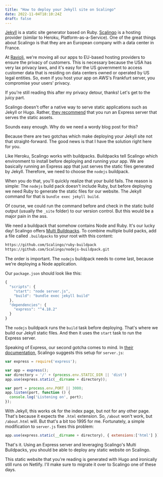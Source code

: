 ```yaml
---
title: "How to deploy your Jekyll site on Scalingo"
date: 2022-11-04T18:10:24Z
draft: false
---
```


[Jekyll](https://jekyllrb.com/) is a static site generator based on Ruby. [Scalingo](https://scalingo.com/) is a hosting provider (similar to Heroku, Platform-as-a-Service). One of the great things about Scalingo is that they are an European company with a data center in France.

At [Ravioli](https://getravioli.de), we're moving all our apps to EU-based hosting providers to ensure the privacy of customers. This is necessary because the USA has very lax privacy laws, and it's easy for the US government to access customer data that is residing on data centers owned or operated by US legal entities. So, even if you host your app on AWS's Frankfurt server, you compromise your users' privacy.

If you're still reading this after my privacy detour, thanks! Let's get to the juicy part.

Scalingo doesn't offer a native way to serve static applications such as Jekyll or Hugo. Rather, [they recommend](https://doc.scalingo.com/platform/app/static-files-hosting) that you run an Express server that serves the static assets.

Sounds easy enough. Why do we need a wordy blog post for this?

Because there are two gotchas which make deploying your Jekyll site not that straight-forward. The good news is that I have the solution right here for you.

Like Heroku, Scalingo works with buildpacks. Buildpacks tell Scalingo which environment to install before deploying and running your app. We are basically running an Express app that just serves the static files generated by Jekyll. Therefore, we need to choose the `nodejs` buildpack.

When you do that, you'll quickly realize that your build fails. The reason is simple: The `nodejs` build pack doesn't include Ruby, but before deploying we need Ruby to generate the static files for our website. The Jekyll command for that is `bundle exec jekyll build`.

Of course, we could run the command before and check in the static build output (usually the `_site` folder) to our version control. But this would be a major pain in the ass.

We need a buildpack that somehow contains Node and Ruby. It's our lucky day! Scalingo offers [Multi Buildpacks](https://doc.scalingo.com/platform/deployment/buildpacks/multi). To combine multiple build packs, add a file called `.buildpacks` to your root with this content:

```bash
https://github.com/Scalingo/ruby-buildpack
https://github.com/Scalingo/nodejs-buildpack.git
```

The order is important. The `nodejs` buildpack needs to come last, because we're deploying a Node application.

Our `package.json` should look like this:

```js
{
  "scripts": {
    "start": "node server.js",
    "build": "bundle exec jekyll build"
  },
  "dependencies": {
    "express": "^4.18.2"
  }
}
```

The `nodejs` buildpack runs the `build` task before deploying. That's where we build our Jekyll static files. And then it uses the `start` task to run the Express server.

Speaking of Express, our second gotcha comes to mind. In [their documentation](https://doc.scalingo.com/platform/app/static-files-hosting), Scalingo suggests this setup for `server.js`:

```js
var express = require('express');

var app = express();
var directory = '/' + (process.env.STATIC_DIR || 'dist')
app.use(express.static(__dirname + directory));

var port = process.env.PORT || 3000;
app.listen(port, function () {
  console.log('Listening on', port);
});

```

With Jekyll, this works ok for the index page, but not for any other page. That's because it expects the `.html` extension. So, `/about` won't work, but `/about.html` will. But that's a bit too 1995 for me. Fortunately, a simple modification to `server.js` fixes this problem:

```js
app.use(express.static(__dirname + directory), { extensions:['html'] });
```

That's it. Using an Express server and leveraging Scalingo's Multi Buildpacks, you should be able to deploy any static website on Scalingo.

This static website that you're reading is generated with Hugo and ironically still runs on Netlify. I'll make sure to migrate it over to Scalingo one of these days.
